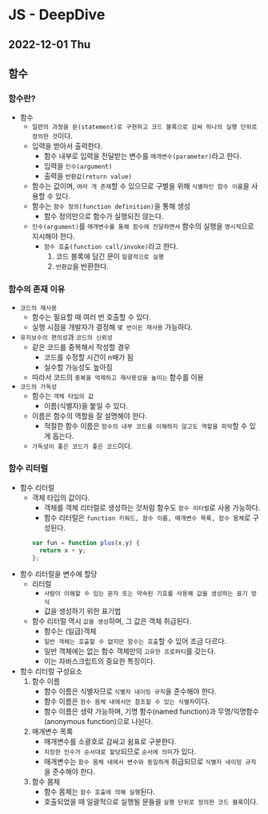 # JS - DeepDive
## 2022-12-01 Thu

## 함수


### 함수란?

* 함수
  * `일련의 과정을 문(statement)로 구현하고 코드 블록으로 감싸 하나의 실행 단위로 정의한 것`이다.
  * 입력을 받아서 출력한다.
    * 함수 내부로 입력을 전달받는 변수를 `매개변수(parameter)`라고 한다.
    * 입력을 `인수(argument)`
    * 출력을 `반환값(return value)`
  * 함수는 값이며, `여러 개 존재`할 수 있으므로 구별을 위해 `식별자인 함수 이름`을 사용할 수 있다.
  * 함수는 `함수 정의(function definition)`을 통해 생성
    * 함수 정의만으로 함수가 실행되진 않는다.
  * `인수(argument)`를 `매개변수를 통해 함수에 전달하면서` 함수의 실행을 `명시적`으로 지시해야 한다.
    * `함수 호출(function call/invoke)`라고 한다.
      1. 코드 블록에 담긴 문이 `일괄적으로 실행` 
      2. `반환값`을 반환한다.


### 함수의 존재 이유

* `코드의 재사용`
  * 함수는 필요할 때 여러 번 호출할 수 있다.
  * 실행 시점을 개발자가 결정해 `몇 번이든 재사용` 가능하다.
* `유지보수의 편의성`과 `코드의 신뢰성`
  * 같은 코드를 중복해서 작성할 경우
    * 코드를 수정할 시간이 n배가 됨
    * 실수할 가능성도 높아짐
  * 따라서 코드의 `중복을 억제하고 재사용성을 높이는` 함수를 이용
* `코드의 가독성`
  * 함수는 `객체 타입의 값`
    * 이름(식별자)을 붙일 수 있다.
  * 이름은 함수의 역할을 잘 설명해야 한다.
    * 적절한 함수 이름은 `함수의 내부 코드를 이해하지 않고도 역할을 파악`할 수 있게 돕는다.
  * `가독성이 좋은 코드가 좋은 코드`이다.

### 함수 리터럴

* 함수 리터럴
  * 객체 타입의 값이다.
    * 객체를 객체 리터럴로 생성하는 것처럼 함수도 `함수 리터럴`로 사용 가능하다.
    * 함수 리터럴은 `function 키워드, 함수 이름, 매개변수 목록, 함수 몸체`로 구성된다.
    ```javascript
    var fun = function plus(x,y) {
      return x + y;
    };
    ```
* 함수 리터럴을 변수에 할당
  * 리터럴 
    * `사람이 이해할 수 있는 문자 또는 약속된 기호를 사용해 값을 생성하는 표기 방식`
    * 값을 생성하기 위한 표기법
  * 함수 리터럴 역시 `값을 생성`하며, 그 값은 객체 취급된다.
    * 함수는 (일급)객체
    * `일반 객체는 호출할 수 없지만 함수는 호출`할 수 있어 조금 다르다.
    * 일반 객체에는 없는 함수 객체만의 `고유한 프로퍼티`를 갖는다.
    * 이는 자바스크립트의 중요한 특징이다.
* 함수 리터럴 구성요소
  1. 함수 이름
       * 함수 이름은 식별자므로 `식별자 네이밍 규칙`을 준수해야 한다.
       * 함수 이름은 `함수 몸체 내에서만 참조할 수 있는 식별자`이다.
       * 함수 이름은 생략 가능하며, 기명 함수(named function)과 무명/익명함수(anonymous function)으로 나뉜다.
  2. 매개변수 목록
       * 매개변수를 소괄호로 감싸고 쉼표로 구분한다.
       * `지정한 인수가 순서대로 할당`되므로 `순서에 의미`가 있다.
       * 매개변수는 `함수 몸체 내에서 변수와 동일하게` 취급되므로 `식별자 네이밍 규칙`을 준수해야 한다. 
  3. 함수 몸체
       * 함수 몸체는 `함수 호출에 의해 실행`된다.
       * 호출되었을 때 일괄적으로 실행될 문들을 `실행 단위로 정의한 코드 블록`이다.